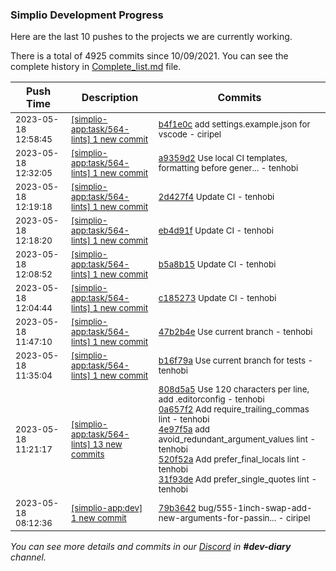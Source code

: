 
### Simplio Development Progress

Here are the last 10 pushes to the projects we are currently working.

There is a total of 4925 commits since 10/09/2021. You can see the complete history in
 [Complete_list.md](Complete_list.md) file.

| Push Time | Description | Commits |
| --- | --- | --- |
| <sub>2023-05-18 12:58:45</sub> | <sub>[[simplio-app:task/564\-lints] 1 new commit](https://github.com/SimplioOfficial/simplio-app/commit/b4f1e0c722254c15477723dd03e57a1c54eaaefa)</sub> | <sub>[b4f1e0c](https://github.com/SimplioOfficial/simplio-app/commit/b4f1e0c722254c15477723dd03e57a1c54eaaefa) add settings.example.json for vscode - ciripel</sub> |
| <sub>2023-05-18 12:32:05</sub> | <sub>[[simplio-app:task/564\-lints] 1 new commit](https://github.com/SimplioOfficial/simplio-app/commit/a9359d279d556f652dc877d61f0d3a815166298a)</sub> | <sub>[a9359d2](https://github.com/SimplioOfficial/simplio-app/commit/a9359d279d556f652dc877d61f0d3a815166298a) Use local CI templates, formatting before gener... - tenhobi</sub> |
| <sub>2023-05-18 12:19:18</sub> | <sub>[[simplio-app:task/564\-lints] 1 new commit](https://github.com/SimplioOfficial/simplio-app/commit/2d427f474230ec4c26f8aea4e56e8b5c2d4b268a)</sub> | <sub>[2d427f4](https://github.com/SimplioOfficial/simplio-app/commit/2d427f474230ec4c26f8aea4e56e8b5c2d4b268a) Update CI - tenhobi</sub> |
| <sub>2023-05-18 12:18:20</sub> | <sub>[[simplio-app:task/564\-lints] 1 new commit](https://github.com/SimplioOfficial/simplio-app/commit/eb4d91f91f6c676a4c208678a1528c1cb801bab8)</sub> | <sub>[eb4d91f](https://github.com/SimplioOfficial/simplio-app/commit/eb4d91f91f6c676a4c208678a1528c1cb801bab8) Update CI - tenhobi</sub> |
| <sub>2023-05-18 12:08:52</sub> | <sub>[[simplio-app:task/564\-lints] 1 new commit](https://github.com/SimplioOfficial/simplio-app/commit/b5a8b152448647db171c51ae404651ae3fd761ef)</sub> | <sub>[b5a8b15](https://github.com/SimplioOfficial/simplio-app/commit/b5a8b152448647db171c51ae404651ae3fd761ef) Update CI - tenhobi</sub> |
| <sub>2023-05-18 12:04:44</sub> | <sub>[[simplio-app:task/564\-lints] 1 new commit](https://github.com/SimplioOfficial/simplio-app/commit/c185273a7bdfc933dd63d860bfdee164eec6f7b5)</sub> | <sub>[c185273](https://github.com/SimplioOfficial/simplio-app/commit/c185273a7bdfc933dd63d860bfdee164eec6f7b5) Update CI - tenhobi</sub> |
| <sub>2023-05-18 11:47:10</sub> | <sub>[[simplio-app:task/564\-lints] 1 new commit](https://github.com/SimplioOfficial/simplio-app/commit/47b2b4eb6d8d306bd9451d0d86fbbaf7ceae6c59)</sub> | <sub>[47b2b4e](https://github.com/SimplioOfficial/simplio-app/commit/47b2b4eb6d8d306bd9451d0d86fbbaf7ceae6c59) Use current branch - tenhobi</sub> |
| <sub>2023-05-18 11:35:04</sub> | <sub>[[simplio-app:task/564\-lints] 1 new commit](https://github.com/SimplioOfficial/simplio-app/commit/b16f79afedb7cf61c753b338be1650c2136e20b9)</sub> | <sub>[b16f79a](https://github.com/SimplioOfficial/simplio-app/commit/b16f79afedb7cf61c753b338be1650c2136e20b9) Use current branch for tests - tenhobi</sub> |
| <sub>2023-05-18 11:21:17</sub> | <sub>[[simplio-app:task/564\-lints] 13 new commits](https://github.com/SimplioOfficial/simplio-app/compare/808d5a5b0abd^...9e70c93c7230)</sub> | <sub>[808d5a5](https://github.com/SimplioOfficial/simplio-app/commit/808d5a5b0abddb9a18858e81049e61ef835737ae) Use 120 characters per line, add .editorconfig - tenhobi<br>[0a657f2](https://github.com/SimplioOfficial/simplio-app/commit/0a657f2f1ea4268d9cf1d2768b5669bbd53fdfea) Add require_trailing_commas lint - tenhobi<br>[4e97f5a](https://github.com/SimplioOfficial/simplio-app/commit/4e97f5a64cbd43f5114c434c072137816f7bd9ad) add avoid_redundant_argument_values lint - tenhobi<br>[520f52a](https://github.com/SimplioOfficial/simplio-app/commit/520f52a17ccbf53826c66177fe092f15a106bfbd) Add prefer_final_locals lint - tenhobi<br>[31f93de](https://github.com/SimplioOfficial/simplio-app/commit/31f93debbab120e1ec7caaef36202fdd09f6e5e2) Add prefer_single_quotes lint - tenhobi</sub> |
| <sub>2023-05-18 08:12:36</sub> | <sub>[[simplio-app:dev] 1 new commit](https://github.com/SimplioOfficial/simplio-app/commit/79b364222441177273109c1b4998bcf7f3197422)</sub> | <sub>[79b3642](https://github.com/SimplioOfficial/simplio-app/commit/79b364222441177273109c1b4998bcf7f3197422) bug/555-1inch-swap-add-new-arguments-for-passin... - ciripel</sub> |

_You can see more details and commits in our [Discord](https://discord.gg/aKhjuwZmdP) in **#dev-diary** channel._
